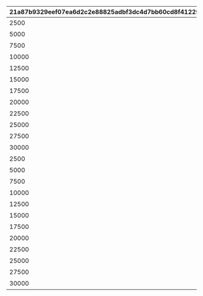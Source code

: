 |21a87b9329eef07ea6d2c2e88825adbf3dc4d7bb60cd8f4122909cc7fcbb4763|50ae0cebe012a3d5e763a48341533575a66da8fbfa453eda7bf3aa43e7ac9f2d|fe42b620f7e415f4b6b13b0f8044c29e29c886f3cb73649f2447a2c732b7569d|48090eecb571820c38b54963cf9a58020dd7ca2740063c0ce8e525f4d5bfe579|5379888c42b3ad11a7690ae61575185f3ffc2349bec8a70bebcdf1ab228d1a22|aebd1af6bbb40d5c241dd0f63aecaf37d92cf4dace6aeb4531981887b6336c78|bc86d48ba9d30b12ae2fc995cd0aab2fbe4575e9385e12f2b2fd30dbd9366a8a|
| --- | --- | --- | --- | --- | --- | --- |
|2500|1|5126700|累計スコアを2500pt 獲得しよう|12|50000|94002|
|5000|1|0|累計スコアを5000pt 獲得しよう|12|50000|94002|
|7500|1|0|累計スコアを7500pt 獲得しよう|12|50000|94002|
|10000|1|5126701|累計スコアを10000pt 獲得しよう|7|1|2839|
|12500|1|0|累計スコアを12500pt 獲得しよう|12|80000|94002|
|15000|1|0|累計スコアを15000pt 獲得しよう|12|80000|94002|
|17500|1|0|累計スコアを17500pt 獲得しよう|12|80000|94002|
|20000|1|5126702|累計スコアを20000pt 獲得しよう|8|25|91002|
|22500|1|0|累計スコアを22500pt 獲得しよう|12|100000|94002|
|25000|1|0|累計スコアを25000pt 獲得しよう|12|100000|94002|
|27500|1|0|累計スコアを27500pt 獲得しよう|8|100|91002|
|30000|1|5126703|累計スコアを30000pt 獲得しよう|15|1|11001262|
|2500|2|5126710|累計スコアを2500pt 獲得しよう|12|50000|94002|
|5000|2|0|累計スコアを5000pt 獲得しよう|12|50000|94002|
|7500|2|0|累計スコアを7500pt 獲得しよう|12|50000|94002|
|10000|2|5126711|累計スコアを10000pt 獲得しよう|7|1|2840|
|12500|2|0|累計スコアを12500pt 獲得しよう|12|80000|94002|
|15000|2|0|累計スコアを15000pt 獲得しよう|12|80000|94002|
|17500|2|0|累計スコアを17500pt 獲得しよう|12|80000|94002|
|20000|2|5126712|累計スコアを20000pt 獲得しよう|8|25|91002|
|22500|2|0|累計スコアを22500pt 獲得しよう|12|100000|94002|
|25000|2|0|累計スコアを25000pt 獲得しよう|12|100000|94002|
|27500|2|0|累計スコアを27500pt 獲得しよう|8|100|91002|
|30000|2|5126713|累計スコアを30000pt 獲得しよう|15|1|11001263|
